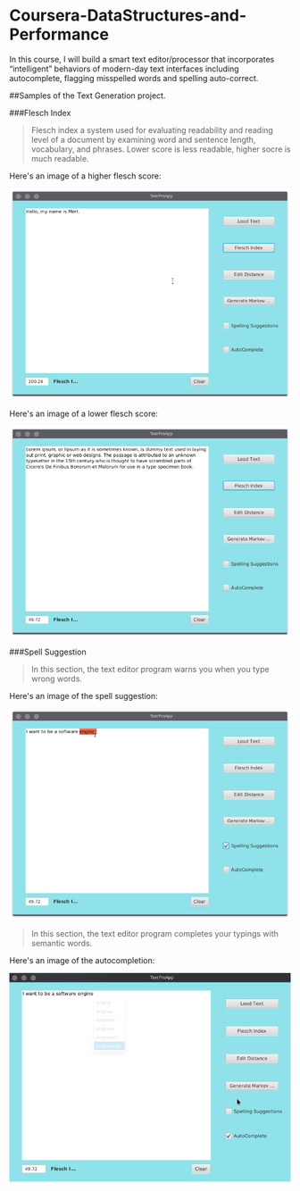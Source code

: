 # Coursera-DataStructures-and-Performance

In this course, I will build a smart text editor/processor that incorporates “intelligent” behaviors of modern-day text interfaces including autocomplete, flagging misspelled words and spelling auto-correct.

##Samples of the Text Generation project.

###Flesch Index

> Flesch index a system used for evaluating readability and reading level of a document by examining word and sentence length, vocabulary, and phrases. Lower score is less readable, higher socre is much readable.

Here's an image of a higher flesch score:

![Higher Score](fleschigh.png)

Here's an image of a lower flesch score:

![Lower Score](fleschlow.png)

###Spell Suggestion

> In this section, the text editor program warns you when you type wrong words.

Here's an image of the spell suggestion:

![Suggestion](spellsuggestion.png)

> In this section, the text editor program completes your typings with semantic words.

Here's an image of the autocompletion:

![Autocomplete](autocomplete.png)
